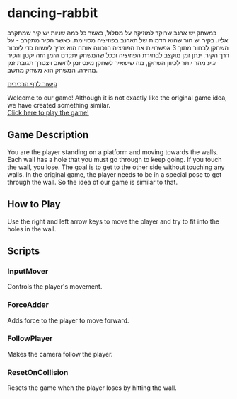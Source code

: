 # dancing-rabbit
במשחק יש ארנב שרוקד למוזיקה על מסלול, כאשר כל כמה שניות יש קיר שמתקרב אליו. בקיר יש חור שהוא הדמות של הארנב בפוזיציה מסויימת. כאשר הקיר מתקרב - על השחקן לבחור מתוך 3 אפשרויות את הפוזיציה הנכונה אותה הוא צריך לעשות כדי לעבור דרך הקיר. ינתן זמן מוקצב לבחירת הפוזיציה וככל שהמשחק יתקדם הזמן הזה יקטן והקיר יגיע מהר יותר לכיוון השחקן, מה שישאיר לשחקן מעט זמן לחשוב ויצטרך תגובת זמן מהירה. 
המשחק הוא משחק מחשב.

[קישור לדף הרכיבים](https://github.com/Game-Developmento/dancing-rabbit/blob/main/formal-elements.md)

Welcome to our game! Although it is not exactly like the original game idea, we have created something similar.   
[Click here to play the game!](https://orihoward.itch.io/fit-the-wall)

## Game Description
You are the player standing on a platform and moving towards the walls. Each wall has a hole that you must go through to keep going. If you touch the wall, you lose. The goal is to get to the other side without touching any walls. In the original game, the player needs to be in a special pose to get through the wall. So the idea of our game is similar to that.

## How to Play
Use the right and left arrow keys to move the player and try to fit into the holes in the wall.

## Scripts
### InputMover
Controls the player's movement.
### ForceAdder
Adds force to the player to move forward.
### FollowPlayer
Makes the camera follow the player.
### ResetOnCollision
Resets the game when the player loses by hitting the wall.
